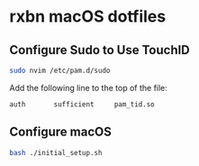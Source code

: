 # rxbn macOS dotfiles

## Configure Sudo to Use TouchID

```bash
sudo nvim /etc/pam.d/sudo
```

Add the following line to the top of the file:

```text
auth       sufficient     pam_tid.so
```

## Configure macOS

```bash
bash ./initial_setup.sh
```
